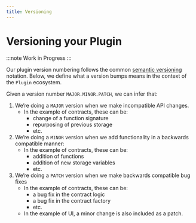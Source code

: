 ```yaml
---
title: Versioning
---
```


# Versioning your Plugin

:::note
Work in Progress
:::

Our plugin version numbering follows the common [semantic versioning](https://semver.org/) notation. Below, we define what a version bumps means in the context of the `Plugin` ecosystem.

Given a version number `MAJOR.MINOR.PATCH`, we can infer that:

1. We’re doing a `MAJOR` version when we make incompatible API changes.
   - In the example of contracts, these can be:
     - change of a function signature
     - repurposing of previous storage
     - etc.
2. We’re doing a `MINOR` version when we add functionality in a backwards compatible manner:
   - In the example of contracts, these can be:
     - addition of functions
     - addition of new storage variables
     - etc.
3. We’re doing a `PATCH` version when we make backwards compatible bug fixes
   - In the example of contracts, these can be:
     - a bug fix in the contract logic
     - a bug fix in the contract factory
     - etc.
   - In the example of UI, a minor change is also included as a patch.
